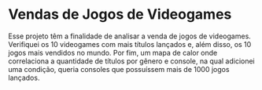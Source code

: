 # Vendas de Jogos de Videogames

Esse projeto têm a finalidade de analisar a venda de jogos de videogames. 
Verifiquei os 10 videogames com mais títulos lançados e, além disso, os 10 jogos mais vendidos no mundo.
Por fim, um mapa de calor onde correlaciona a quantidade de títulos por gênero e console, na qual adicionei uma condição,
queria consoles que possuíssem mais de 1000 jogos lançados. 
